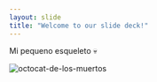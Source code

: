 ```yaml
---
layout: slide
title: "Welcome to our slide deck!"
---
```


Mi pequeno esqueleto 💀

![octocat-de-los-muertos](https://octodex.github.com/images/octocat-de-los-muertos.jpg)
